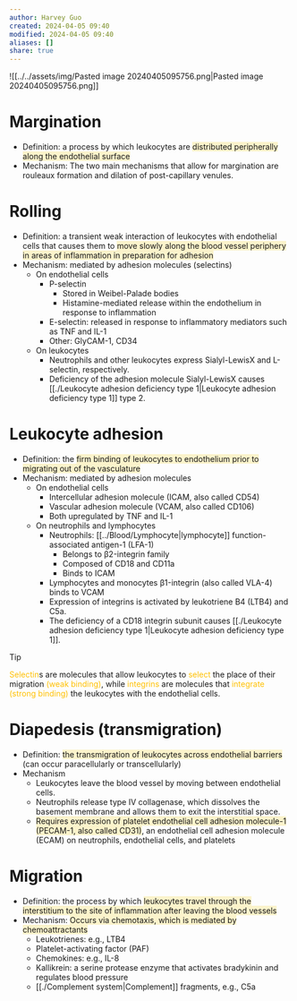 ```yaml
---
author: Harvey Guo
created: 2024-04-05 09:40
modified: 2024-04-05 09:40
aliases: []
share: true
---
```

![[../../assets/img/Pasted image 20240405095756.png|Pasted image 20240405095756.png]]
# Margination
- Definition: a process by which leukocytes are <span style="background:rgba(240, 200, 0, 0.2)">distributed peripherally along the endothelial surface</span>
- Mechanism: The two main mechanisms that allow for margination are rouleaux formation and dilation of post-capillary venules.
# Rolling
- Definition: a transient weak interaction of leukocytes with endothelial cells that causes them to <span style="background:rgba(240, 200, 0, 0.2)">move slowly along the blood vessel periphery in areas of inflammation in preparation for adhesion</span>
- Mechanism: mediated by adhesion molecules (selectins)
	- On endothelial cells
		- P-selectin
			- Stored in Weibel-Palade bodies
			- Histamine-mediated release within the endothelium in response to inflammation
		- E-selectin: released in response to inflammatory mediators such as TNF and IL-1
		- Other: GlyCAM-1, CD34
	- On leukocytes
		- Neutrophils and other leukocytes express Sialyl-LewisX and L-selectin, respectively.
		- Deficiency of the adhesion molecule Sialyl-LewisX causes [[./Leukocyte adhesion deficiency type 1|Leukocyte adhesion deficiency type 1]] type 2.
# Leukocyte adhesion
- Definition: the <span style="background:rgba(240, 200, 0, 0.2)">firm binding of leukocytes to endothelium prior to migrating out of the vasculature</span>
- Mechanism: mediated by adhesion molecules
	- On endothelial cells
		- Intercellular adhesion molecule (ICAM, also called CD54)
		- Vascular adhesion molecule (VCAM, also called CD106)
		- Both upregulated by TNF and IL-1
	- On neutrophils and lymphocytes
		- Neutrophils: [[../Blood/Lymphocyte|lymphocyte]] function-associated antigen-1 (LFA-1)
			- Belongs to β2-integrin family
			- Composed of CD18 and CD11a
			- Binds to ICAM
		- Lymphocytes and monocytes β1-integrin (also called VLA-4) binds to VCAM
		- Expression of integrins is activated by leukotriene B4 (LTB4) and C5a. 
		- The deficiency of a CD18 integrin subunit causes [[./Leukocyte adhesion deficiency type 1|Leukocyte adhesion deficiency type 1]].

>[!tip] 
><font color="#ffc000">Selectin</font>s are molecules that allow leukocytes to <font color="#ffc000">select</font> the place of their migration <font color="#ffc000">(weak binding)</font>, while <font color="#ffc000">integrins</font> are molecules that <font color="#ffc000">integrate (strong binding)</font> the leukocytes with the endothelial cells.
# Diapedesis (transmigration)
- Definition: <span style="background:rgba(240, 200, 0, 0.2)">the transmigration of leukocytes across endothelial barriers</span> (can occur paracellularly or transcellularly)
- Mechanism
	- Leukocytes leave the blood vessel by moving between endothelial cells.
	- Neutrophils release type IV collagenase, which dissolves the basement membrane and allows them to exit the interstitial space.
	- <span style="background:rgba(240, 200, 0, 0.2)">Requires expression of platelet endothelial cell adhesion molecule-1 (PECAM-1, also called CD31)</span>, an endothelial cell adhesion molecule (ECAM) on neutrophils, endothelial cells, and platelets
# Migration
- Definition: the process by which <span style="background:rgba(240, 200, 0, 0.2)">leukocytes travel through the interstitium to the site of inflammation after leaving the blood vessels</span>
- Mechanism: <span style="background:rgba(240, 200, 0, 0.2)">Occurs via chemotaxis, which is mediated by chemoattractants</span>
	- Leukotrienes: e.g., LTB4
	- Platelet-activating factor (PAF)
	- Chemokines: e.g., IL-8
	- Kallikrein: a serine protease enzyme that activates bradykinin and regulates blood pressure
	- [[./Complement system|Complement]] fragments, e.g., C5a